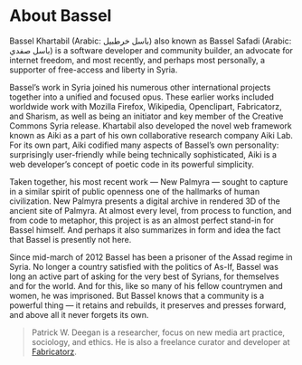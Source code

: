 
# About Bassel

<p>Bassel Khartabil (Arabic: باسل خرطبيل‎) also known as Bassel Safadi
(Arabic: باسل صفدي‎) is a software developer and community builder, an
advocate for internet freedom, and most recently, and perhaps most
personally, a supporter of free-access and liberty in Syria.</p>

<p>Bassel’s work in Syria joined his numerous other international
projects together into a unified and focused opus. These earlier works
included worldwide work with Mozilla Firefox, Wikipedia, Openclipart,
Fabricatorz, and Sharism, as well as being an initiator and key member
of the Creative Commons Syria release. Khartabil also developed the
novel web framework known as Aiki as a part of his own collaborative
research company Aiki Lab. For its own part, Aiki codified many
aspects of Bassel’s own personality: surprisingly user-friendly while
being technically sophisticated, Aiki is a web developer’s concept of
poetic code in its powerful simplicity.</p>

<p>Taken together, his most recent work — New Palmyra — sought to capture
in a similar spirit of public openness one of the hallmarks of human
civilization. New Palmyra presents a digital archive in rendered 3D of
the ancient site of Palmyra. At almost every level, from process to
function, and from code to metaphor, this project is as an almost
perfect stand-in for Bassel himself. And perhaps it also summarizes in
form and idea the fact that Bassel is presently not here.</p>

<p>Since mid-march of 2012 Bassel has been a prisoner of the Assad regime
in Syria. No longer a country satisfied with the politics of As-If,
Bassel was long an active part of asking for the very best of Syrians,
for themselves and for the world. And for this, like so many of his
fellow countrymen and women, he was imprisoned. But Bassel knows that
a community is a powerful thing — it retains and rebuilds, it
preserves and presses forward, and above all it never forgets its own.</p>


> Patrick W. Deegan is a researcher, focus on new
media art practice, sociology, and ethics. He is also a freelance curator and
developer at [Fabricatorz](https://fabricatorz.com/).


